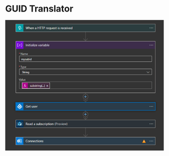 # GUID Translator

![Image of GUID Translator](https://github.com/ChaiSwaddipong/AzureTemplate/blob/main/GuidTranslatorwithLogicApp/image1.PNG)
